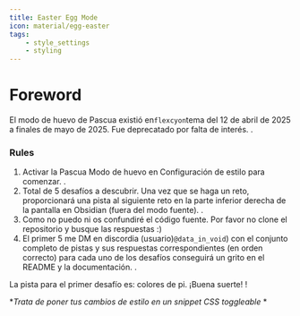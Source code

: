 ```yaml
---
title: Easter Egg Mode
icon: material/egg-easter
tags:
    - style_settings
    - styling
---
```


# Foreword
El modo de huevo de Pascua existió en`flexcyon`tema del 12 de abril de 2025 a finales de mayo de 2025. Fue deprecatado por falta de interés.
.

### Rules
1. Activar la Pascua Modo de huevo en Configuración de estilo para comenzar.
.
2. Total de 5 desafíos a descubrir. Una vez que se haga un reto, proporcionará una pista al siguiente reto en la parte inferior derecha de la pantalla en Obsidian (fuera del modo fuente).
.
3. Como no puedo ni os confundiré el código fuente. Por favor no clone el repositorio y busque las respuestas :)
4. El primer 5 me DM en discordia (usuario)`@data_in_void`) con el conjunto completo de pistas y sus respuestas correspondientes (en orden correcto) para cada uno de los desafíos conseguirá un grito en el README y la documentación.
.

La pista para el primer desafío es: colores de pi. ¡Buena suerte!
!

**Trata de poner tus cambios de estilo en un snippet CSS toggleable* *